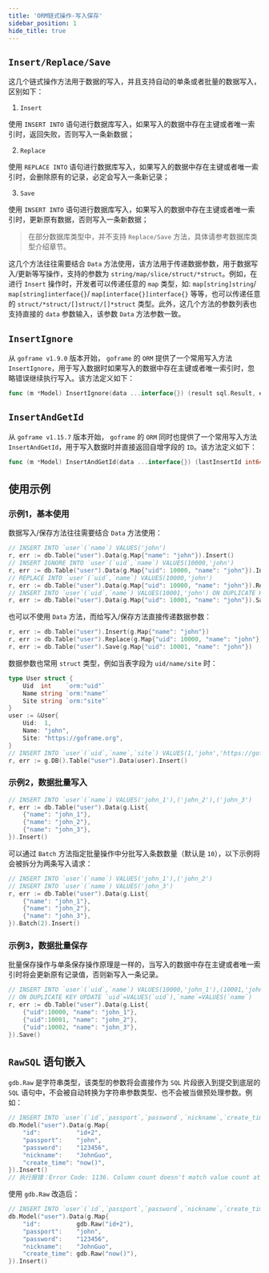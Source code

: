 ```yaml
---
title: 'ORM链式操作-写入保存'
sidebar_position: 1
hide_title: true
---
```


## `Insert/Replace/Save`

这几个链式操作方法用于数据的写入，并且支持自动的单条或者批量的数据写入，区别如下：

1. `Insert`

使用 `INSERT INTO` 语句进行数据库写入，如果写入的数据中存在主键或者唯一索引时，返回失败，否则写入一条新数据；

2. `Replace`

使用 `REPLACE INTO` 语句进行数据库写入，如果写入的数据中存在主键或者唯一索引时，会删除原有的记录，必定会写入一条新记录；

3. `Save`

使用 `INSERT INTO` 语句进行数据库写入，如果写入的数据中存在主键或者唯一索引时，更新原有数据，否则写入一条新数据；


> 在部分数据库类型中，并不支持 `Replace/Save` 方法，具体请参考数据库类型介绍章节。

这几个方法往往需要结合 `Data` 方法使用，该方法用于传递数据参数，用于数据写入/更新等写操作，支持的参数为 `string/map/slice/struct/*struct`。例如，在进行 `Insert` 操作时，开发者可以传递任意的 `map` 类型，如: `map[string]string`/ `map[string]interface{}`/ `map[interface{}]interface{}` 等等，也可以传递任意的 `struct/*struct/[]struct/[]*struct` 类型。此外，这几个方法的参数列表也支持直接的 `data` 参数输入，该参数 `Data` 方法参数一致。

## `InsertIgnore`

从 `goframe v1.9.0` 版本开始， `goframe` 的 `ORM` 提供了一个常用写入方法 `InsertIgnore`，用于写入数据时如果写入的数据中存在主键或者唯一索引时，忽略错误继续执行写入。该方法定义如下：

```go
func (m *Model) InsertIgnore(data ...interface{}) (result sql.Result, err error)
```

## `InsertAndGetId`

从 `goframe v1.15.7` 版本开始， `goframe` 的 `ORM` 同时也提供了一个常用写入方法 `InsertAndGetId`，用于写入数据时并直接返回自增字段的 `ID`。该方法定义如下：

```go
func (m *Model) InsertAndGetId(data ...interface{}) (lastInsertId int64, err error)
```

## 使用示例

### 示例1，基本使用

数据写入/保存方法往往需要结合 `Data` 方法使用：

```go
// INSERT INTO `user`(`name`) VALUES('john')
r, err := db.Table("user").Data(g.Map{"name": "john"}).Insert()
// INSERT IGNORE INTO `user`(`uid`,`name`) VALUES(10000,'john')
r, err := db.Table("user").Data(g.Map{"uid": 10000, "name": "john"}).InsertIgnore()
// REPLACE INTO `user`(`uid`,`name`) VALUES(10000,'john')
r, err := db.Table("user").Data(g.Map{"uid": 10000, "name": "john"}).Replace()
// INSERT INTO `user`(`uid`,`name`) VALUES(10001,'john') ON DUPLICATE KEY UPDATE `uid`=VALUES(`uid`),`name`=VALUES(`name`)
r, err := db.Table("user").Data(g.Map{"uid": 10001, "name": "john"}).Save()

```

也可以不使用 `Data` 方法，而给写入/保存方法直接传递数据参数：

```go
r, err := db.Table("user").Insert(g.Map{"name": "john"})
r, err := db.Table("user").Replace(g.Map{"uid": 10000, "name": "john"})
r, err := db.Table("user").Save(g.Map{"uid": 10001, "name": "john"})

```

数据参数也常用 `struct` 类型，例如当表字段为 `uid/name/site` 时：

```go
type User struct {
    Uid  int    `orm:"uid"`
    Name string `orm:"name"`
    Site string `orm:"site"`
}
user := &User{
    Uid:  1,
    Name: "john",
    Site: "https://goframe.org",
}
// INSERT INTO `user`(`uid`,`name`,`site`) VALUES(1,'john','https://goframe.org')
r, err := g.DB().Table("user").Data(user).Insert()

```

### 示例2，数据批量写入

```go
// INSERT INTO `user`(`name`) VALUES('john_1'),('john_2'),('john_3')
r, err := db.Table("user").Data(g.List{
    {"name": "john_1"},
    {"name": "john_2"},
    {"name": "john_3"},
}).Insert()

```

可以通过 `Batch` 方法指定批量操作中分批写入条数数量（默认是 `10`），以下示例将会被拆分为两条写入请求：

```go
// INSERT INTO `user`(`name`) VALUES('john_1'),('john_2')
// INSERT INTO `user`(`name`) VALUES('john_3')
r, err := db.Table("user").Data(g.List{
    {"name": "john_1"},
    {"name": "john_2"},
    {"name": "john_3"},
}).Batch(2).Insert()

```

### 示例3，数据批量保存

批量保存操作与单条保存操作原理是一样的，当写入的数据中存在主键或者唯一索引时将会更新原有记录值，否则新写入一条记录。

```go
// INSERT INTO `user`(`uid`,`name`) VALUES(10000,'john_1'),(10001,'john_2'),(10002,'john_3')
// ON DUPLICATE KEY UPDATE `uid`=VALUES(`uid`),`name`=VALUES(`name`)
r, err := db.Table("user").Data(g.List{
    {"uid":10000, "name": "john_1"},
    {"uid":10001, "name": "john_2"},
    {"uid":10002, "name": "john_3"},
}).Save()

```

## `RawSQL` 语句嵌入

`gdb.Raw` 是字符串类型，该类型的参数将会直接作为 `SQL` 片段嵌入到提交到底层的 `SQL` 语句中，不会被自动转换为字符串参数类型、也不会被当做预处理参数。例如：

```go
// INSERT INTO `user`(`id`,`passport`,`password`,`nickname`,`create_time`) VALUES('id+2','john','123456','now()')
db.Model("user").Data(g.Map{
	"id":          "id+2",
	"passport":    "john",
	"password":    "123456",
	"nickname":    "JohnGuo",
	"create_time": "now()",
}).Insert()
// 执行报错：Error Code: 1136. Column count doesn't match value count at row 1
```

使用 `gdb.Raw` 改造后：

```go
// INSERT INTO `user`(`id`,`passport`,`password`,`nickname`,`create_time`) VALUES(id+2,'john','123456',now())
db.Model("user").Data(g.Map{
	"id":          gdb.Raw("id+2"),
	"passport":    "john",
	"password":    "123456",
	"nickname":    "JohnGuo",
	"create_time": gdb.Raw("now()"),
}).Insert()
```
